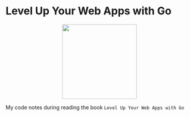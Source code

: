 # Level Up Your Web Apps with Go

<center>
<img src="https://covers.oreillystatic.com/images/9780992461294/lrg.jpg" width="200px">
</center>

My code notes during reading the book `Level Up Your Web Apps with Go`
